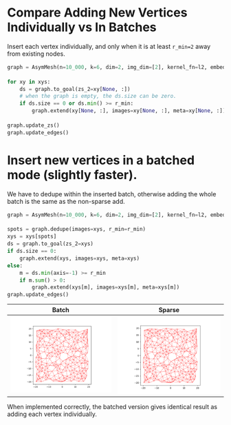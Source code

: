 
# Compare Adding New Vertices Individually vs In Batches


Insert each vertex individually, and only when it is at least `r_min=2` away 
from existing nodes.
```python
graph = AsymMesh(n=10_000, k=6, dim=2, img_dim=[2], kernel_fn=l2, embed_fn=id2D, d_max=20)

for xy in xys:
    ds = graph.to_goal(zs_2=xy[None, :])
    # when the graph is empty, the ds.size can be zero.
    if ds.size == 0 or ds.min() >= r_min:
        graph.extend(xy[None, :], images=xy[None, :], meta=xy[None, :])

graph.update_zs()
graph.update_edges()
```

# Insert new vertices in a batched mode (slightly faster).

We have to dedupe within the inserted batch, otherwise adding the whole batch is 
the same as the non-sparse add. 

```python
graph = AsymMesh(n=10_000, k=6, dim=2, img_dim=[2], kernel_fn=l2, embed_fn=id2D, d_max=20)

spots = graph.dedupe(images=xys, r_min=r_min)
xys = xys[spots]
ds = graph.to_goal(zs_2=xys)
if ds.size == 0:
    graph.extend(xys, images=xys, meta=xys)
else:
    m = ds.min(axis=-1) >= r_min
    if m.sum() > 0:
        graph.extend(xys[m], images=xys[m], meta=xys[m])
graph.update_edges()
```
| **Batch** | **Sparse** |
|:---------:|:----------:|
| <img style="align-self:center;" src="figures/batch_graph.png?ts=473070" image="None" styles="{'margin': '0.5em'}" width="None" height="None"/> | <img style="align-self:center;" src="figures/sparse_graph.png?ts=141683" image="None" styles="{'margin': '0.5em'}" width="None" height="None"/> |


When implemented correctly, the batched version gives identical result as 
adding each vertex individually.
